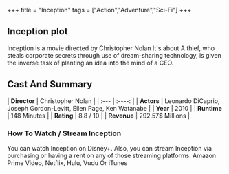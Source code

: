 +++
title = "Inception"
tags = ["Action","Adventure","Sci-Fi"]
+++
## Inception plot
Inception is a movie directed by Christopher Nolan It's about A thief, who steals corporate secrets through use of dream-sharing technology, is given the inverse task of planting an idea into the mind of a CEO.
## Cast And Summary
| **Director**      | Christopher Nolan |
    | :---        |    :----:   |
    |  **Actors** | Leonardo DiCaprio, Joseph Gordon-Levitt, Ellen Page, Ken Watanabe |
    | **Year**   | 2010    |
    |  **Runtime** | 148 Minutes |
    |  **Rating** | 8.8 / 10 | 
    |  **Revenue** | 292.57$ Millions |
### How To Watch / Stream Inception
You can watch Inception on Disney+.
Also, you can stream Inception via purchasing or having a rent on any of those streaming platforms.
Amazon Prime Video, Netflix, Hulu, Vudu Or iTunes